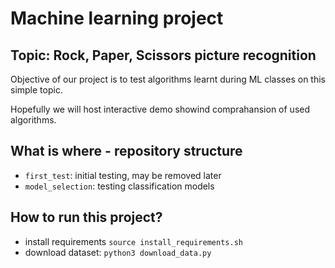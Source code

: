 # Machine learning project

## Topic: Rock, Paper, Scissors picture recognition

Objective of our project is to test algorithms learnt during ML classes on this simple topic.


Hopefully we will host interactive demo showind comprahansion of used algorithms.

## What is where - repository structure
- `first_test`: initial testing, may be removed later
- `model_selection`: testing classification models

## How to run this project?

- install requirements
`source install_requirements.sh`
- download dataset:
`python3 download_data.py`
